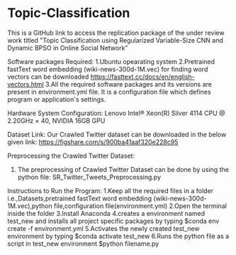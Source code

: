 # Topic-Classification
This is a GitHub link to access the replication package of the under review work titled "Topic Classification using Regularized Variable-Size CNN and Dynamic BPSO in Online Social Network"

Software packages Required:
1.Ubuntu opearating system
2.Pretrained fastText word embedding (wiki-news-300d-1M.vec) for finding word vectors can be downloaded
  https://fasttext.cc/docs/en/english-vectors.html
3.All the required software packages and its versions are present in environment.yml file. It is a configuration file which defines program or application's settings.

Hardware System Configuration:
Lenovo Intel® Xeon(R) Silver 4114 CPU @ 2.20GHz × 40, NVIDIA 16GB GPU

Dataset Link:
Our Crawled Twitter dataset can be downloaded in the below given link:
https://figshare.com/s/900ba41aaf320e228c95

Preprocessing the Crawled Twitter Dataset:
1. The preprocessing of Crawled Twitter Dataset can be done by using the python file: SR_Twitter_Tweets_Preprocessing.py

Instructions to Run the Program:
1.Keep all the required files in a folder i.e.,Datasets,pretrained fastText word embedding (wiki-news-300d-1M.vec),python file,configuration        file(environment.yml)
2.Open the terminal inside the folder
3.Install Anaconda
4.creates a environment named test_new and installs all project specific packages by typing
  $conda env create -f environment.yml
5.Activates the newly created test_new environment by typing
  $conda activate test_new
6.Runs the python file as a script in test_new environment
  $python filename.py

